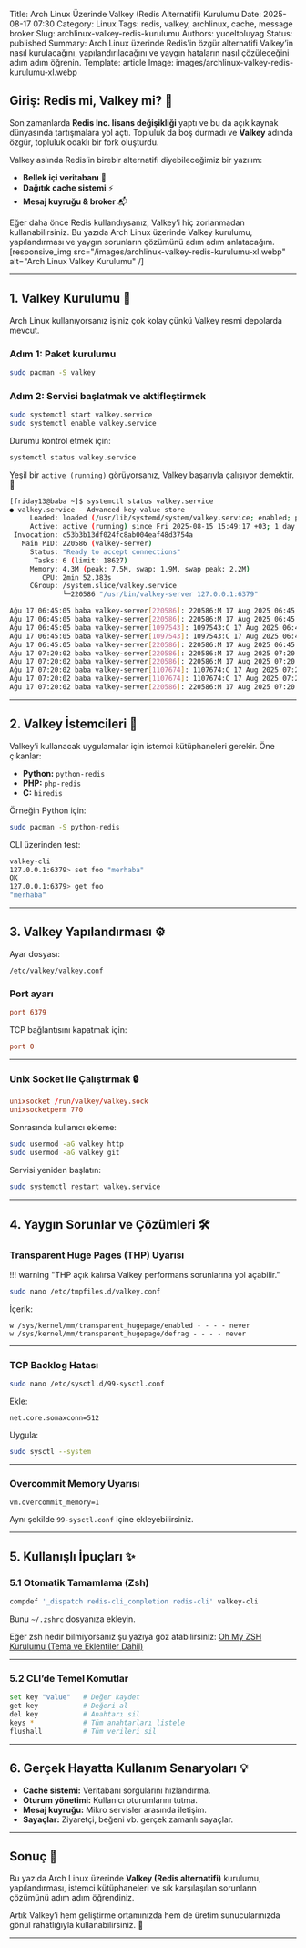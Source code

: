 Title: Arch Linux Üzerinde Valkey (Redis Alternatifi) Kurulumu
Date: 2025-08-17 07:30
Category: Linux
Tags: redis, valkey, archlinux, cache, message broker
Slug: archlinux-valkey-redis-kurulumu
Authors: yuceltoluyag
Status: published
Summary: Arch Linux üzerinde Redis'in özgür alternatifi Valkey’in nasıl kurulacağını, yapılandırılacağını ve yaygın hataların nasıl çözüleceğini adım adım öğrenin.
Template: article
Image: images/archlinux-valkey-redis-kurulumu-xl.webp

## Giriş: Redis mi, Valkey mi? 🤔

Son zamanlarda **Redis Inc. lisans değişikliği** yaptı ve bu da açık kaynak dünyasında tartışmalara yol açtı. Topluluk da boş durmadı ve **Valkey** adında özgür, topluluk odaklı bir fork oluşturdu.

Valkey aslında Redis’in birebir alternatifi diyebileceğimiz bir yazılım:

- **Bellek içi veritabanı** 🧠
- **Dağıtık cache sistemi** ⚡
- **Mesaj kuyruğu & broker** 📬

Eğer daha önce Redis kullandıysanız, Valkey’i hiç zorlanmadan kullanabilirsiniz. Bu yazıda Arch Linux üzerinde Valkey kurulumu, yapılandırması ve yaygın sorunların çözümünü adım adım anlatacağım.  
[responsive_img src="/images/archlinux-valkey-redis-kurulumu-xl.webp" alt="Arch Linux Valkey Kurulumu" /]

---

## 1. Valkey Kurulumu 🚀

Arch Linux kullanıyorsanız işiniz çok kolay çünkü Valkey resmi depolarda mevcut.

### Adım 1: Paket kurulumu

```bash
sudo pacman -S valkey
```

### Adım 2: Servisi başlatmak ve aktifleştirmek

```bash
sudo systemctl start valkey.service
sudo systemctl enable valkey.service
```

Durumu kontrol etmek için:

```bash
systemctl status valkey.service
```

Yeşil bir `active (running)` görüyorsanız, Valkey başarıyla çalışıyor demektir. 🎉

```bash
[friday13@baba ~]$ systemctl status valkey.service
● valkey.service - Advanced key-value store
     Loaded: loaded (/usr/lib/systemd/system/valkey.service; enabled; preset: disabled)
     Active: active (running) since Fri 2025-08-15 15:49:17 +03; 1 day 15h ago
 Invocation: c53b3b13df024fc8ab004eaf48d3754a
   Main PID: 220586 (valkey-server)
     Status: "Ready to accept connections"
      Tasks: 6 (limit: 18627)
     Memory: 4.3M (peak: 7.5M, swap: 1.9M, swap peak: 2.2M)
        CPU: 2min 52.383s
     CGroup: /system.slice/valkey.service
             └─220586 "/usr/bin/valkey-server 127.0.0.1:6379"

Ağu 17 06:45:05 baba valkey-server[220586]: 220586:M 17 Aug 2025 06:45:05.283 * 100 changes in 300 seconds. Saving...
Ağu 17 06:45:05 baba valkey-server[220586]: 220586:M 17 Aug 2025 06:45:05.283 * Background saving started by pid 1097543
Ağu 17 06:45:05 baba valkey-server[1097543]: 1097543:C 17 Aug 2025 06:45:05.288 * DB saved on disk
Ağu 17 06:45:05 baba valkey-server[1097543]: 1097543:C 17 Aug 2025 06:45:05.288 * Fork CoW for RDB: current 0 MB, peak 0 MB, average 0 MB
Ağu 17 06:45:05 baba valkey-server[220586]: 220586:M 17 Aug 2025 06:45:05.384 * Background saving terminated with success
Ağu 17 07:20:02 baba valkey-server[220586]: 220586:M 17 Aug 2025 07:20:02.485 * 100 changes in 300 seconds. Saving...
Ağu 17 07:20:02 baba valkey-server[220586]: 220586:M 17 Aug 2025 07:20:02.485 * Background saving started by pid 1107674
Ağu 17 07:20:02 baba valkey-server[1107674]: 1107674:C 17 Aug 2025 07:20:02.488 * DB saved on disk
Ağu 17 07:20:02 baba valkey-server[1107674]: 1107674:C 17 Aug 2025 07:20:02.488 * Fork CoW for RDB: current 0 MB, peak 0 MB, average 0 MB
Ağu 17 07:20:02 baba valkey-server[220586]: 220586:M 17 Aug 2025 07:20:02.585 * Background saving terminated with success
```

---

## 2. Valkey İstemcileri 🔌

Valkey’i kullanacak uygulamalar için istemci kütüphaneleri gerekir. Öne çıkanlar:

- **Python:** `python-redis`
- **PHP:** `php-redis`
- **C:** `hiredis`

Örneğin Python için:

```bash
sudo pacman -S python-redis
```

CLI üzerinden test:

```bash
valkey-cli
127.0.0.1:6379> set foo "merhaba"
OK
127.0.0.1:6379> get foo
"merhaba"
```

---

## 3. Valkey Yapılandırması ⚙️

Ayar dosyası:

```
/etc/valkey/valkey.conf
```

### Port ayarı

```conf
port 6379
```

TCP bağlantısını kapatmak için:

```conf
port 0
```

---

### Unix Socket ile Çalıştırmak 🔒

```conf
unixsocket /run/valkey/valkey.sock
unixsocketperm 770
```

Sonrasında kullanıcı ekleme:

```bash
sudo usermod -aG valkey http
sudo usermod -aG valkey git
```

Servisi yeniden başlatın:

```bash
sudo systemctl restart valkey.service
```

---

## 4. Yaygın Sorunlar ve Çözümleri 🛠️

### Transparent Huge Pages (THP) Uyarısı

!!! warning "THP açık kalırsa Valkey performans sorunlarına yol açabilir."

```bash
sudo nano /etc/tmpfiles.d/valkey.conf
```

İçerik:

```
w /sys/kernel/mm/transparent_hugepage/enabled - - - - never
w /sys/kernel/mm/transparent_hugepage/defrag - - - - never
```

---

### TCP Backlog Hatası

```bash
sudo nano /etc/sysctl.d/99-sysctl.conf
```

Ekle:

```
net.core.somaxconn=512
```

Uygula:

```bash
sudo sysctl --system
```

---

### Overcommit Memory Uyarısı

```
vm.overcommit_memory=1
```

Aynı şekilde `99-sysctl.conf` içine ekleyebilirsiniz.

---

## 5. Kullanışlı İpuçları ✨

### 5.1 Otomatik Tamamlama (Zsh)

```bash
compdef '_dispatch redis-cli_completion redis-cli' valkey-cli
```

Bunu `~/.zshrc` dosyanıza ekleyin.

Eğer zsh nedir bilmiyorsanız şu yazıya göz atabilirsiniz: [Oh My ZSH Kurulumu (Tema ve Eklentiler Dahil)](/oh-my-zsh-kurulumu-tema-ve-eklentiler/)

---

### 5.2 CLI’de Temel Komutlar

```bash
set key "value"   # Değer kaydet
get key           # Değeri al
del key           # Anahtarı sil
keys *            # Tüm anahtarları listele
flushall          # Tüm verileri sil
```

---

## 6. Gerçek Hayatta Kullanım Senaryoları 💡

- **Cache sistemi:** Veritabanı sorgularını hızlandırma.
- **Oturum yönetimi:** Kullanıcı oturumlarını tutma.
- **Mesaj kuyruğu:** Mikro servisler arasında iletişim.
- **Sayaçlar:** Ziyaretçi, beğeni vb. gerçek zamanlı sayaçlar.

---

## Sonuç 🎯

Bu yazıda Arch Linux üzerinde **Valkey (Redis alternatifi)** kurulumu, yapılandırması, istemci kütüphaneleri ve sık karşılaşılan sorunların çözümünü adım adım öğrendiniz.

Artık Valkey’i hem geliştirme ortamınızda hem de üretim sunucularınızda gönül rahatlığıyla kullanabilirsiniz. 💚

---
